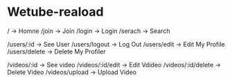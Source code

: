 # Wetube-reaload

/ -> Homne
/join -> Join
/login -> Login
/serach -> Search

/users/:id -> See User
/users/logout -> Log Out
/users/edit -> Edit My Profile
/users/delete -> Delete My Profiler

/videos/:id -> See video
/videos/:id/edit -> Edit Vdideo
/videos/:id/delete -> Delete Video 
/videos/upload -> Upload Video
